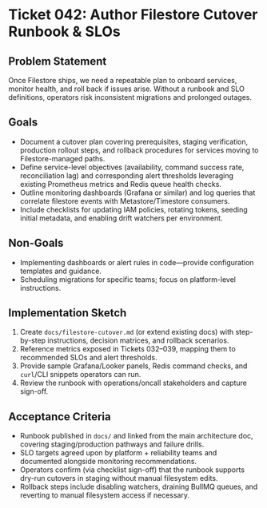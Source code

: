 # Ticket 042: Author Filestore Cutover Runbook & SLOs

## Problem Statement
Once Filestore ships, we need a repeatable plan to onboard services, monitor health, and roll back if issues arise. Without a runbook and SLO definitions, operators risk inconsistent migrations and prolonged outages.

## Goals
- Document a cutover plan covering prerequisites, staging verification, production rollout steps, and rollback procedures for services moving to Filestore-managed paths.
- Define service-level objectives (availability, command success rate, reconciliation lag) and corresponding alert thresholds leveraging existing Prometheus metrics and Redis queue health checks.
- Outline monitoring dashboards (Grafana or similar) and log queries that correlate filestore events with Metastore/Timestore consumers.
- Include checklists for updating IAM policies, rotating tokens, seeding initial metadata, and enabling drift watchers per environment.

## Non-Goals
- Implementing dashboards or alert rules in code—provide configuration templates and guidance.
- Scheduling migrations for specific teams; focus on platform-level instructions.

## Implementation Sketch
1. Create `docs/filestore-cutover.md` (or extend existing docs) with step-by-step instructions, decision matrices, and rollback scenarios.
2. Reference metrics exposed in Tickets 032–039, mapping them to recommended SLOs and alert thresholds.
3. Provide sample Grafana/Looker panels, Redis command checks, and `curl`/CLI snippets operators can run.
4. Review the runbook with operations/oncall stakeholders and capture sign-off.

## Acceptance Criteria
- Runbook published in `docs/` and linked from the main architecture doc, covering staging/production pathways and failure drills.
- SLO targets agreed upon by platform + reliability teams and documented alongside monitoring recommendations.
- Operators confirm (via checklist sign-off) that the runbook supports dry-run cutovers in staging without manual filesystem edits.
- Rollback steps include disabling watchers, draining BullMQ queues, and reverting to manual filesystem access if necessary.
